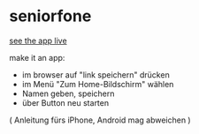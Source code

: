 seniorfone
==========

[see the app live](http://berlinmagic.github.com/seniorfone/)

make it an app:
- im browser auf "link speichern" drücken
- im Menü "Zum Home-Bildschirm" wählen
- Namen geben, speichern
- über Button neu starten

( Anleitung fürs iPhone, Android mag abweichen )

